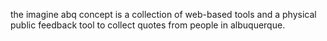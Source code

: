 the imagine abq concept is a collection of web-based tools and a physical public feedback tool to collect quotes from people in albuquerque.